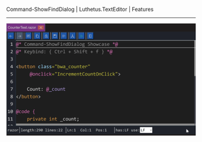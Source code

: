 Command-ShowFindDialog | Luthetus.TextEditor | Features

---

![features_Command-ShowFindDialog.gif](../../../Images/TextEditor/Gifs/features_Command-ShowFindDialog.gif)